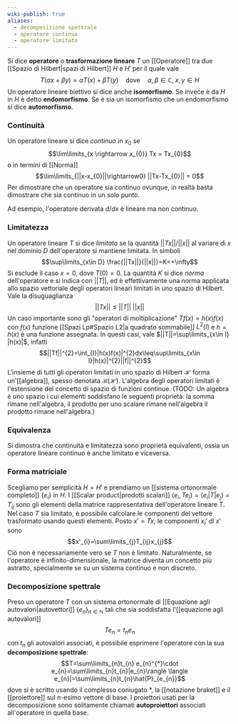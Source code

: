 ```yaml
---
wiki-publish: true
aliases:
  - decomposizione spettrale
  - operatore continuo
  - operatore limitato
---
```

Si dice **operatore** o **trasformazione lineare** $T$ un [[Operatore]] tra due [[Spazio di Hilbert|spazi di Hilbert]] $H$ e $H'$ per il quale vale
$$T(\alpha x +\beta y)=\alpha T(x)+\beta T(y)\quad\text{dove}\quad \alpha,\beta\in\mathbb{C},\;x,y\in H$$
Un operatore lineare biettivo si dice anche **isomorfismo**. Se invece è da $H$ in $H$ è detto **endomorfismo**. Se è sia un isomorfismo che un endomorfismo si dice **automorfismo**.
### Continuità
Un operatore lineare si dice *continuo* in $x_{0}$ se
$$\lim\limits_{x \rightarrow x_{0}} Tx = Tx_{0}$$
o in termini di [[Norma]]
$$\lim\limits_{||x-x_{0}||\rightarrow0} ||Tx-Tx_{0}|| = 0$$
Per dimostrare che un operatore sia continuo ovunque, in realtà basta dimostrare che sia continuo in un solo punto.

Ad esempio, l'operatore derivata $d/dx$ è lineare ma non continuo.
### Limitatezza
Un operatore lineare $T$ si dice *limitato* se la quantità $||Tx||/||x||$ al variare di $x$ nel dominio $D$ dell'operatore si mantiene limitata. In simboli
$$\sup\limits_{x\in D} \frac{||Tx||}{||x||}=K<+\infty$$
Si esclude il caso $x=0$, dove $T(0)=0$. La quantità $K$ si dice *norma* dell'operatore e si indica con $||T||$, ed è effettivamente una norma applicata allo spazio vettoriale degli operatori lineari limitati in uno spazio di Hilbert. Vale la disuguaglianza
$$||Tx||\leq||T||\;||x||$$
Un caso importante sono gli "operatori di moltiplicazione" $Tf(x)=h(x)f(x)$ con $f(x)$ funzione [[Spazi Lp#Spazio $L {2}$|a quadrato sommabile]] $L^{2}(I)$ e $h=h(x)$ è una funzione assegnata. In questi casi, vale $||T||=\sup\limits_{x\in I} |h(x)|$, infatti
$$||Tf||^{2}=\int_{I}|h(x)f(x)|^{2}dx\leq\sup\limits_{x\in I}|h(x)|^{2}||f||^{2}$$
L'insieme di tutti gli operatori limitati in uno spazio di Hilbert $\mathcal{H}$ forma un'[[algebra]], spesso denotata $\mathcal{B}(\mathcal{H})$. L'algebra degli operatori limitati è l'estensione del concetto di spazio di funzioni continue. (TODO: Un algebra è uno spazio i cui elementi soddisfano le seguenti proprietà: la somma rimane nell'algebra, il prodotto per uno scalare rimane nell'algebra il prodotto rimane nell'algebra.)
### Equivalenza
Si dimostra che continuità e limitatezza sono proprietà equivalenti, ossia un operatore lineare continuo è anche limitato e viceversa.
### Forma matriciale
Scegliamo per semplicità $H=H'$ e prendiamo un [[sistema ortonormale completo]] $\{e_{i}\}$ in $H$. I [[Scalar product|prodotti scalari]] $(e_{i},Te_{j})=\langle e_{i}|T|e_{j}\rangle=T_{ij}$ sono gli elementi della matrice rappresentativa dell'operatore lineare $T$. Nel caso $T$ sia limitato, è possibile calcolare le componenti del vettore trasformato usando questi elementi. Posto $x'=Tx$, le componenti $x_{i}'$ di $x'$ sono
$$x'_{i}=\sum\limits_{j}T_{ij}x_{j}$$
Ciò non è necessariamente vero se $T$ non è limitato. Naturalmente, se l'operatore è infinito-dimensionale, la matrice diventa un concetto più astratto, specialmente se su un sistema continuo e non discreto.
### Decomposizione spettrale
Preso un operatore $T$ con un sistema ortonormale di [[Equazione agli autovalori|autovettori]] $\{e_{n}\}_{n\in\mathbb{N}}$ tali che sia soddisfatta l'[[equazione agli autovalori]]
$$Te_{n}=t_{n}e_{n}$$
con $t_{n}$ gli autovalori associati, è possibile esprimere l'operatore con la sua **decomposizione spettrale**:
$$T=\sum\limits_{n}t_{n} e_{n}^{*}\cdot e_{n}=\sum\limits_{n}t_{n}|e_{n}\rangle \langle e_{n}|=\sum\limits_{n}t_{n}\hat{P}_{e_{n}}$$
dove si è scritto usando il complesso coniugato $*$, la [[notazione braket]] e il [[proiettore]] sul $n$-esimo vettore di base. I proiettori usati per la decomposizione sono solitamente chiamati **autoproiettori** associati all'operatore in quella base.